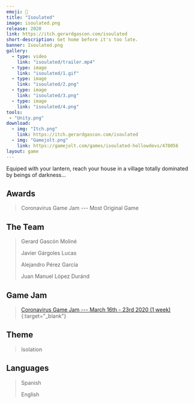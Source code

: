```yaml
---
emoji: 🏮
title: "Isoulated"
image: isoulated.png
release: 2020
link: https://itch.gerardgascon.com/isoulated
short-description: Get home before it's too late.
banner: Isoulated.png
gallery:
  - type: video
    link: "isoulated/trailer.mp4"
  - type: image
    link: "isoulated/1.gif"
  - type: image
    link: "isoulated/2.png"
  - type: image
    link: "isoulated/3.png"
  - type: image
    link: "isoulated/4.png"
tools:
 - "Unity.png"
download:
  - img: "Itch.png"
    link: https://itch.gerardgascon.com/isoulated
  - img: "Gamejolt.png"
    link: https://gamejolt.com/games/isoulated-hollowdevs/478056
layout: game
---
```


Equiped with your lantern, reach your house in a village totally dominated by beings of darkness...

## Awards

> Coronavirus Game Jam --- Most Original Game

## The Team

> Gerard Gascón Moliné
>
> Javier Gárgoles Lucas
>
> Alejandro Pérez García
>
> Juan Manuel López Duránd

## Game Jam

> [Coronavirus Game Jam --- March 16th - 23rd 2020 (1 week)](https://gamejolt.com/search?q=%23CoronavirusGameJam/){:target="_blank"}

## Theme

> Isolation

## Languages

> Spanish
>
> English
